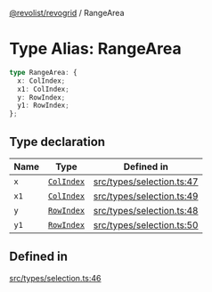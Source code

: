 [@revolist/revogrid](README.md) / RangeArea

# Type Alias: RangeArea

```ts
type RangeArea: {
  x: ColIndex;
  x1: ColIndex;
  y: RowIndex;
  y1: RowIndex;
};
```

## Type declaration

| Name | Type | Defined in |
| ------ | ------ | ------ |
| `x` | [`ColIndex`](TypeAlias.ColIndex.md) | [src/types/selection.ts:47](https://github.com/revolist/revogrid/blob/e1595e2274ede0d95fc882d4d4e21ec46b508cad/src/types/selection.ts#L47) |
| `x1` | [`ColIndex`](TypeAlias.ColIndex.md) | [src/types/selection.ts:49](https://github.com/revolist/revogrid/blob/e1595e2274ede0d95fc882d4d4e21ec46b508cad/src/types/selection.ts#L49) |
| `y` | [`RowIndex`](TypeAlias.RowIndex.md) | [src/types/selection.ts:48](https://github.com/revolist/revogrid/blob/e1595e2274ede0d95fc882d4d4e21ec46b508cad/src/types/selection.ts#L48) |
| `y1` | [`RowIndex`](TypeAlias.RowIndex.md) | [src/types/selection.ts:50](https://github.com/revolist/revogrid/blob/e1595e2274ede0d95fc882d4d4e21ec46b508cad/src/types/selection.ts#L50) |

## Defined in

[src/types/selection.ts:46](https://github.com/revolist/revogrid/blob/e1595e2274ede0d95fc882d4d4e21ec46b508cad/src/types/selection.ts#L46)
